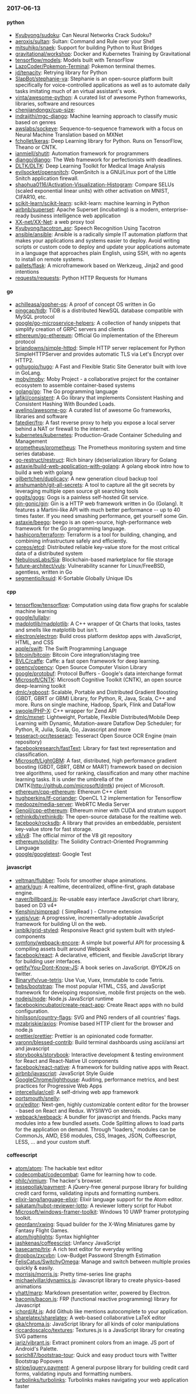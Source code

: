 ### 2017-06-13

#### python
* [Kyubyong/sudoku](https://github.com/Kyubyong/sudoku): Can Neural Networks Crack Sudoku?
* [aeroxis/sultan](https://github.com/aeroxis/sultan): Sultan: Command and Rule over your Shell
* [mitsuhiko/snaek](https://github.com/mitsuhiko/snaek): Support for building Python to Rust Bridges
* [gravitational/workshop](https://github.com/gravitational/workshop): Docker and Kubernetes Training by Gravitational
* [tensorflow/models](https://github.com/tensorflow/models): Models built with TensorFlow
* [LazoCoder/Pokemon-Terminal](https://github.com/LazoCoder/Pokemon-Terminal): Pokemon terminal themes.
* [jd/tenacity](https://github.com/jd/tenacity): Retrying library for Python
* [SlapBot/stephanie-va](https://github.com/SlapBot/stephanie-va): Stephanie is an open-source platform built specifically for voice-controlled applications as well as to automate daily tasks imitating much of an virtual assistant's work.
* [vinta/awesome-python](https://github.com/vinta/awesome-python): A curated list of awesome Python frameworks, libraries, software and resources
* [chenjiandongx/cup-size](https://github.com/chenjiandongx/cup-size): 
* [indrajithi/mgc-django](https://github.com/indrajithi/mgc-django): Machine learning approach to classify music based on genres
* [awslabs/sockeye](https://github.com/awslabs/sockeye): Sequence-to-sequence framework with a focus on Neural Machine Translation based on MXNet
* [fchollet/keras](https://github.com/fchollet/keras): Deep Learning library for Python. Runs on TensorFlow, Theano or CNTK.
* [ianmiell/shutit](https://github.com/ianmiell/shutit): Automation framework for programmers
* [django/django](https://github.com/django/django): The Web framework for perfectionists with deadlines.
* [DLTK/DLTK](https://github.com/DLTK/DLTK): Deep Learning Toolkit for Medical Image Analysis
* [evilsocket/opensnitch](https://github.com/evilsocket/opensnitch): OpenSnitch is a GNU/Linux port of the Little Snitch application firewall.
* [shaohua0116/Activation-Visualization-Histogram](https://github.com/shaohua0116/Activation-Visualization-Histogram): Compare SELUs (scaled exponential linear units) with other activation on MNIST, CIFAR10, etc.
* [scikit-learn/scikit-learn](https://github.com/scikit-learn/scikit-learn): scikit-learn: machine learning in Python
* [airbnb/superset](https://github.com/airbnb/superset): Apache Superset (incubating) is a modern, enterprise-ready business intelligence web application
* [XX-net/XX-Net](https://github.com/XX-net/XX-Net): a web proxy tool
* [Kyubyong/tacotron_asr](https://github.com/Kyubyong/tacotron_asr): Speech Recognition Using Tacotron
* [ansible/ansible](https://github.com/ansible/ansible): Ansible is a radically simple IT automation platform that makes your applications and systems easier to deploy. Avoid writing scripts or custom code to deploy and update your applications automate in a language that approaches plain English, using SSH, with no agents to install on remote systems.
* [pallets/flask](https://github.com/pallets/flask): A microframework based on Werkzeug, Jinja2 and good intentions
* [requests/requests](https://github.com/requests/requests): Python HTTP Requests for Humans 

#### go
* [achilleasa/gopher-os](https://github.com/achilleasa/gopher-os): A proof of concept OS written in Go
* [pingcap/tidb](https://github.com/pingcap/tidb): TiDB is a distributed NewSQL database compatible with MySQL protocol
* [google/go-microservice-helpers](https://github.com/google/go-microservice-helpers): A collection of handy snippets that simplify creation of GRPC servers and clients
* [ethereum/go-ethereum](https://github.com/ethereum/go-ethereum): Official Go implementation of the Ethereum protocol
* [briandowns/simple-httpd](https://github.com/briandowns/simple-httpd): Simple HTTP server replacement for Python SimpleHTTPServer and provides automatic TLS via Let's Encrypt over HTTP2.
* [gohugoio/hugo](https://github.com/gohugoio/hugo): A Fast and Flexible Static Site Generator built with love in GoLang.
* [moby/moby](https://github.com/moby/moby): Moby Project - a collaborative project for the container ecosystem to assemble container-based systems
* [golang/go](https://github.com/golang/go): The Go programming language
* [lafikl/consistent](https://github.com/lafikl/consistent): A Go library that implements Consistent Hashing and Consistent Hashing With Bounded Loads.
* [avelino/awesome-go](https://github.com/avelino/awesome-go): A curated list of awesome Go frameworks, libraries and software
* [fatedier/frp](https://github.com/fatedier/frp): A fast reverse proxy to help you expose a local server behind a NAT or firewall to the internet.
* [kubernetes/kubernetes](https://github.com/kubernetes/kubernetes): Production-Grade Container Scheduling and Management
* [prometheus/prometheus](https://github.com/prometheus/prometheus): The Prometheus monitoring system and time series database.
* [go-restruct/restruct](https://github.com/go-restruct/restruct): Rich binary (de)serialization library for Golang
* [astaxie/build-web-application-with-golang](https://github.com/astaxie/build-web-application-with-golang): A golang ebook intro how to build a web with golang
* [gilbertchen/duplicacy](https://github.com/gilbertchen/duplicacy): A new generation cloud backup tool
* [anshumanbh/git-all-secrets](https://github.com/anshumanbh/git-all-secrets): A tool to capture all the git secrets by leveraging multiple open source git searching tools
* [gogits/gogs](https://github.com/gogits/gogs): Gogs is a painless self-hosted Git service.
* [gin-gonic/gin](https://github.com/gin-gonic/gin): Gin is a HTTP web framework written in Go (Golang). It features a Martini-like API with much better performance -- up to 40 times faster. If you need smashing performance, get yourself some Gin.
* [astaxie/beego](https://github.com/astaxie/beego): beego is an open-source, high-performance web framework for the Go programming language.
* [hashicorp/terraform](https://github.com/hashicorp/terraform): Terraform is a tool for building, changing, and combining infrastructure safely and efficiently.
* [coreos/etcd](https://github.com/coreos/etcd): Distributed reliable key-value store for the most critical data of a distributed system
* [NebulousLabs/Sia](https://github.com/NebulousLabs/Sia): Blockchain-based marketplace for file storage
* [future-architect/vuls](https://github.com/future-architect/vuls): Vulnerability scanner for Linux/FreeBSD, agentless, written in Go
* [segmentio/ksuid](https://github.com/segmentio/ksuid): K-Sortable Globally Unique IDs

#### cpp
* [tensorflow/tensorflow](https://github.com/tensorflow/tensorflow): Computation using data flow graphs for scalable machine learning
* [google/lullaby](https://github.com/google/lullaby): 
* [madplotlib/madplotlib](https://github.com/madplotlib/madplotlib): A C++ wrapper of Qt Charts that looks, tastes and smells like matplotlib but isn't.
* [electron/electron](https://github.com/electron/electron): Build cross platform desktop apps with JavaScript, HTML, and CSS
* [apple/swift](https://github.com/apple/swift): The Swift Programming Language
* [bitcoin/bitcoin](https://github.com/bitcoin/bitcoin): Bitcoin Core integration/staging tree
* [BVLC/caffe](https://github.com/BVLC/caffe): Caffe: a fast open framework for deep learning.
* [opencv/opencv](https://github.com/opencv/opencv): Open Source Computer Vision Library
* [google/protobuf](https://github.com/google/protobuf): Protocol Buffers - Google's data interchange format
* [Microsoft/CNTK](https://github.com/Microsoft/CNTK): Microsoft Cognitive Toolkit (CNTK), an open source deep-learning toolkit
* [dmlc/xgboost](https://github.com/dmlc/xgboost): Scalable, Portable and Distributed Gradient Boosting (GBDT, GBRT or GBM) Library, for Python, R, Java, Scala, C++ and more. Runs on single machine, Hadoop, Spark, Flink and DataFlow
* [swoole/PHP-X](https://github.com/swoole/PHP-X): C++ wrapper for Zend API
* [dmlc/mxnet](https://github.com/dmlc/mxnet): Lightweight, Portable, Flexible Distributed/Mobile Deep Learning with Dynamic, Mutation-aware Dataflow Dep Scheduler; for Python, R, Julia, Scala, Go, Javascript and more
* [tesseract-ocr/tesseract](https://github.com/tesseract-ocr/tesseract): Tesseract Open Source OCR Engine (main repository)
* [facebookresearch/fastText](https://github.com/facebookresearch/fastText): Library for fast text representation and classification.
* [Microsoft/LightGBM](https://github.com/Microsoft/LightGBM): A fast, distributed, high performance gradient boosting (GBDT, GBRT, GBM or MART) framework based on decision tree algorithms, used for ranking, classification and many other machine learning tasks. It is under the umbrella of the DMTK(http://github.com/microsoft/dmtk) project of Microsoft.
* [ethereum/cpp-ethereum](https://github.com/ethereum/cpp-ethereum): Ethereum C++ client
* [hughperkins/tf-coriander](https://github.com/hughperkins/tf-coriander): OpenCL 1.2 implementation for Tensorflow
* [medooze/media-server](https://github.com/medooze/media-server): WebRTC Media Server
* [Genoil/cpp-ethereum](https://github.com/Genoil/cpp-ethereum): Ethereum miner with CUDA and stratum support
* [rethinkdb/rethinkdb](https://github.com/rethinkdb/rethinkdb): The open-source database for the realtime web.
* [facebook/rocksdb](https://github.com/facebook/rocksdb): A library that provides an embeddable, persistent key-value store for fast storage.
* [v8/v8](https://github.com/v8/v8): The official mirror of the V8 git repository
* [ethereum/solidity](https://github.com/ethereum/solidity): The Solidity Contract-Oriented Programming Language
* [google/googletest](https://github.com/google/googletest): Google Test

#### javascript
* [veltman/flubber](https://github.com/veltman/flubber): Tools for smoother shape animations.
* [amark/gun](https://github.com/amark/gun): A realtime, decentralized, offline-first, graph database engine.
* [naver/billboard.js](https://github.com/naver/billboard.js): Re-usable easy interface JavaScript chart library, based on D3 v4+
* [Kenshin/simpread](https://github.com/Kenshin/simpread):  ( SimpRead ) -  Chrome extension
* [vuejs/vue](https://github.com/vuejs/vue): A progressive, incrementally-adoptable JavaScript framework for building UI on the web.
* [jxnblk/grid-styled](https://github.com/jxnblk/grid-styled): Responsive React grid system built with styled-components
* [symfony/webpack-encore](https://github.com/symfony/webpack-encore): A simple but powerful API for processing & compiling assets built around Webpack
* [facebook/react](https://github.com/facebook/react): A declarative, efficient, and flexible JavaScript library for building user interfaces.
* [getify/You-Dont-Know-JS](https://github.com/getify/You-Dont-Know-JS): A book series on JavaScript. @YDKJS on twitter.
* [Binaryify/vue-tetris](https://github.com/Binaryify/vue-tetris): Use Vue, Vuex, Immutable to code Tetris.
* [twbs/bootstrap](https://github.com/twbs/bootstrap): The most popular HTML, CSS, and JavaScript framework for developing responsive, mobile first projects on the web.
* [nodejs/node](https://github.com/nodejs/node): Node.js JavaScript runtime 
* [facebookincubator/create-react-app](https://github.com/facebookincubator/create-react-app): Create React apps with no build configuration.
* [hjnilsson/country-flags](https://github.com/hjnilsson/country-flags): SVG and PNG renders of all countries' flags.
* [mzabriskie/axios](https://github.com/mzabriskie/axios): Promise based HTTP client for the browser and node.js
* [prettier/prettier](https://github.com/prettier/prettier): Prettier is an opinionated code formatter.
* [yaronn/blessed-contrib](https://github.com/yaronn/blessed-contrib): Build terminal dashboards using ascii/ansi art and javascript
* [storybooks/storybook](https://github.com/storybooks/storybook):  Interactive development & testing environment for React and React-Native UI components
* [facebook/react-native](https://github.com/facebook/react-native): A framework for building native apps with React.
* [airbnb/javascript](https://github.com/airbnb/javascript): JavaScript Style Guide
* [GoogleChrome/lighthouse](https://github.com/GoogleChrome/lighthouse): Auditing, performance metrics, and best practices for Progressive Web Apps
* [intercellular/cell](https://github.com/intercellular/cell): A self-driving web app framework
* [portsmouth/snelly](https://github.com/portsmouth/snelly): 
* [ory/editor](https://github.com/ory/editor): Next-gen, highly customizable content editor for the browser - based on React and Redux. WYSIWYG on steroids.
* [webpack/webpack](https://github.com/webpack/webpack): A bundler for javascript and friends. Packs many modules into a few bundled assets. Code Splitting allows to load parts for the application on demand. Through "loaders," modules can be CommonJs, AMD, ES6 modules, CSS, Images, JSON, Coffeescript, LESS, ... and your custom stuff.

#### coffeescript
* [atom/atom](https://github.com/atom/atom): The hackable text editor
* [codecombat/codecombat](https://github.com/codecombat/codecombat): Game for learning how to code.
* [philc/vimium](https://github.com/philc/vimium): The hacker's browser.
* [jessepollak/payment](https://github.com/jessepollak/payment):  A jQuery-free general purpose library for building credit card forms, validating inputs and formatting numbers.
* [elixir-lang/language-elixir](https://github.com/elixir-lang/language-elixir): Elixir language support for the Atom editor.
* [sakatam/hubot-reviewer-lotto](https://github.com/sakatam/hubot-reviewer-lotto): A reviewer lottery script for Hubot
* [Microsoft/windows-framer-toolkit](https://github.com/Microsoft/windows-framer-toolkit): Windows 10 UWP framer prototyping toolkit.
* [geordanr/xwing](https://github.com/geordanr/xwing): Squad builder for the X-Wing Miniatures game by Fantasy Flight Games.
* [atom/highlights](https://github.com/atom/highlights): Syntax highlighter
* [jashkenas/coffeescript](https://github.com/jashkenas/coffeescript): Unfancy JavaScript
* [basecamp/trix](https://github.com/basecamp/trix): A rich text editor for everyday writing
* [dropbox/zxcvbn](https://github.com/dropbox/zxcvbn): Low-Budget Password Strength Estimation
* [FelisCatus/SwitchyOmega](https://github.com/FelisCatus/SwitchyOmega): Manage and switch between multiple proxies quickly & easily.
* [morrisjs/morris.js](https://github.com/morrisjs/morris.js): Pretty time-series line graphs
* [michaelvillar/dynamics.js](https://github.com/michaelvillar/dynamics.js): Javascript library to create physics-based animations
* [yhatt/marp](https://github.com/yhatt/marp): Markdown presentation writer, powered by Electron.
* [baconjs/bacon.js](https://github.com/baconjs/bacon.js): FRP (functional reactive programming) library for Javascript
* [ichord/At.js](https://github.com/ichord/At.js): Add Github like mentions autocomplete to your application.
* [sharelatex/sharelatex](https://github.com/sharelatex/sharelatex): A web-based collaborative LaTeX editor
* [gka/chroma.js](https://github.com/gka/chroma.js): JavaScript library for all kinds of color manipulations
* [riccardoscalco/textures](https://github.com/riccardoscalco/textures): Textures.js is a JavaScript library for creating SVG patterns
* [jariz/vibrant.js](https://github.com/jariz/vibrant.js): Extract prominent colors from an image. JS port of Android's Palette.
* [sorich87/bootstrap-tour](https://github.com/sorich87/bootstrap-tour): Quick and easy product tours with Twitter Bootstrap Popovers
* [stripe/jquery.payment](https://github.com/stripe/jquery.payment): A general purpose library for building credit card forms, validating inputs and formatting numbers.
* [turbolinks/turbolinks](https://github.com/turbolinks/turbolinks): Turbolinks makes navigating your web application faster
